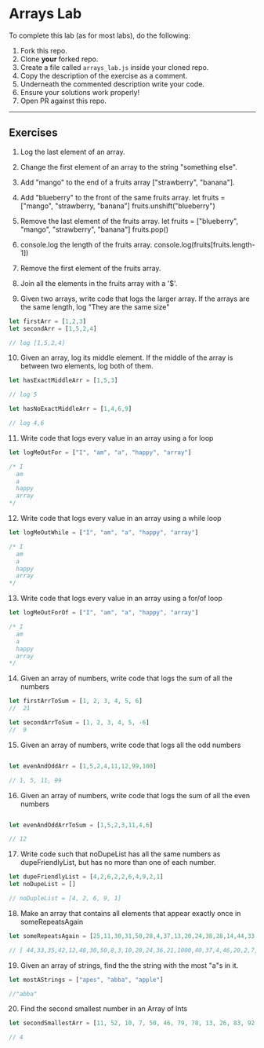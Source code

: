 # Arrays Lab

To complete this lab (as for most labs), do the following:

1. Fork this repo.
2. Clone **your** forked repo.
3. Create a file called `arrays_lab.js` inside your cloned repo.
4. Copy the description of the exercise as a comment.
5. Underneath the commented description write your code.
6. Ensure your solutions work properly!
7. Open PR against this repo.

___

## Exercises

1. Log the last element of an array.
2. Change the first element of an array to the string "something else".
3. Add "mango" to the end of a fruits array ["strawberry", "banana"].
4. Add "blueberry" to the front of the same fruits array.
let fruits = ["mango", "strawberry, "banana"]
fruits.unshift("blueberry")
5. Remove the last element of the fruits array.
let fruits = ["blueberry", "mango", "strawberry", "banana"]
fruits.pop()
6. console.log the length of the fruits array.
console.log(fruits[fruits.length-1])
7. Remove the first element of the fruits array.

8. Join all the elements in the fruits array with a '$'.


9. Given two arrays, write code that logs the larger array.  If the arrays are the same length, log "They are the same size"

```js
let firstArr = [1,2,3]
let secondArr = [1,5,2,4]

// log [1,5,2,4]
```

10. Given an array, log its middle element.  If the middle of the array is between two elements, log both of them.

```js
let hasExactMiddleArr = [1,5,3]

// log 5

let hasNoExactMiddleArr = [1,4,6,9]

// log 4,6

```

11. Write code that logs every value in an array using a for loop

```js
let logMeOutFor = ["I", "am", "a", "happy", "array"]

/* I
  am
  a
  happy
  array
*/
```

12. Write code that logs every value in an array using a while loop

```js
let logMeOutWhile = ["I", "am", "a", "happy", "array"]

/* I
  am
  a
  happy
  array
*/
```


13. Write code that logs every value in an array using a for/of loop

```js
let logMeOutForOf = ["I", "am", "a", "happy", "array"]

/* I
  am
  a
  happy
  array
*/
```


14. Given an array of numbers, write code that logs the sum of all the numbers

```js
let firstArrToSum = [1, 2, 3, 4, 5, 6]
//  21

let secondArrToSum = [1, 2, 3, 4, 5, -6]
//  9
```


15. Given an array of numbers, write code that logs all the odd numbers

```js

let evenAndOddArr = [1,5,2,4,11,12,99,100]

// 1, 5, 11, 99
```

16. Given an array of numbers, write code that logs the sum of all the even numbers

```js

let evenAndOddArrToSum = [1,5,2,3,11,4,6]

// 12
```

17. Write code such that noDupeList has all the same numbers as dupeFriendlyList, but has no more than one of each number.

```js
let dupeFriendlyList = [4,2,6,2,2,6,4,9,2,1]
let noDupeList = []

// noDupleList = [4, 2, 6, 9, 1]

```

18. Make an array that contains all elements that appear exactly once in someRepeatsAgain

```js
let someRepeatsAgain = [25,11,30,31,50,28,4,37,13,20,24,38,28,14,44,33,7,43,39,35,36,42,1,40,7,14,23,46,21,39,11,42,12,38,41,48,20,23,29,24,50,41,38,23,11,30,50,13,13,16,10,8,3,43,10,20,28,39,24,36,21,13,40,25,37,39,31,4,46,20,38,2,7,11,11,41,45,9,49,31,38,23,41,16,49,29,14,6,6,11,5,39,13,17,43,1,1,15,25]

// [ 44,33,35,42,12,48,30,50,8,3,10,28,24,36,21,1000,40,37,4,46,20,2,7,45,9,31,38,23,41,16,49,29,14,6,11,5,39,13,17,43,1,15,25 ]


```

19. Given an array of strings, find the the string with the most "a"s in it.

```js
let mostAStrings = ["apes", "abba", "apple"]

//"abba"
```

20. Find the second smallest number in an Array of Ints

```js
let secondSmallestArr = [11, 52, 10, 7, 50, 46, 79, 78, 13, 26, 83, 92, 89, 81, 1, 41, 4, 23, 57, 41, 80, 83, 41, 69]

// 4
```
